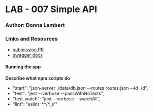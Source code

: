 # LAB - 007 Simple API

### Author: Donna Lambert

### Links and Resources
* [submission PR](https://github.com/401-advanced-javascript-donna/simple-api/pull/1)
* [swagger docs](https://app.swaggerhub.com/apis/alchemy-donna/simple-api/0.1)


#### Running the app

**Describe what npm scripts do**
  * "start": "json-server ./data/db.json --routes routes.json --id _id",
  * "test": "jest --verbose --passWithNoTests",
  * "test-watch": "jest --verbose --watchAll",
  * "lint": "eslint '**/*.js'"
  